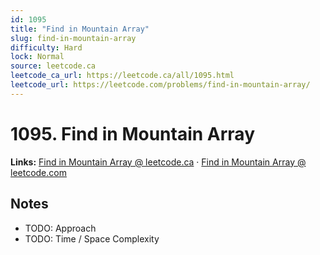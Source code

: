 ```yaml
--- 
id: 1095
title: "Find in Mountain Array"
slug: find-in-mountain-array
difficulty: Hard
lock: Normal
source: leetcode.ca
leetcode_ca_url: https://leetcode.ca/all/1095.html
leetcode_url: https://leetcode.com/problems/find-in-mountain-array/
---
```


# 1095. Find in Mountain Array

**Links:** [Find in Mountain Array @ leetcode.ca](https://leetcode.ca/all/1095.html) · [Find in Mountain Array @ leetcode.com](https://leetcode.com/problems/find-in-mountain-array/)

## Notes
- TODO: Approach
- TODO: Time / Space Complexity
